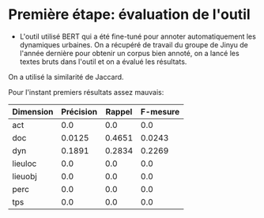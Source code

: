 # Première étape: évaluation de l'outil

- L'outil utilisé BERT qui a été fine-tuné pour annoter automatiquement les dynamiques urbaines. On a récupéré de travail du groupe de Jinyu de l'année dernière pour obtenir un corpus bien annoté, on a lancé les textes bruts dans l'outil et on a évalué les résultats.


On a utilisé la similarité de Jaccard.

Pour l'instant premiers résultats assez mauvais:

| Dimension | Précision  | Rappel     | F-mesure   |
|-----------|------------|------------|------------|
| act       | 0.0        | 0.0        | 0.0        |
| doc       | 0.0125     | 0.4651     | 0.0243     |
| dyn       | 0.1891     | 0.2834     | 0.2269     |
| lieuloc   | 0.0        | 0.0        | 0.0        |
| lieuobj   | 0.0        | 0.0        | 0.0        |
| perc      | 0.0        | 0.0        | 0.0        |
| tps       | 0.0        | 0.0        | 0.0        |
